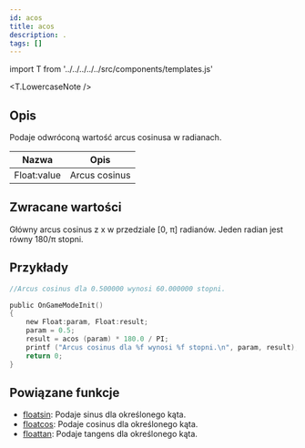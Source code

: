 ```yaml
---
id: acos
title: acos
description: .
tags: []
---
```


import T from '../../../../../src/components/templates.js'

<T.LowercaseNote />

## Opis

Podaje odwróconą wartość arcus cosinusa w radianach.

| Nazwa       | Opis          |
| ----------- | ------------- |
| Float:value | Arcus cosinus |

## Zwracane wartości

Główny arcus cosinus z x w przedziale [0, π] radianów. Jeden radian jest równy 180/π stopni.

## Przykłady

```c
//Arcus cosinus dla 0.500000 wynosi 60.000000 stopni.

public OnGameModeInit()
{
    new Float:param, Float:result;
    param = 0.5;
    result = acos (param) * 180.0 / PI;
    printf ("Arcus cosinus dla %f wynosi %f stopni.\n", param, result);
    return 0;
}
```

## Powiązane funkcje

- [floatsin](floatsin.md): Podaje sinus dla określonego kąta.
- [floatcos](floatcos.md): Podaje cosinus dla określonego kąta.
- [floattan](floattan.md): Podaje tangens dla określonego kąta.
